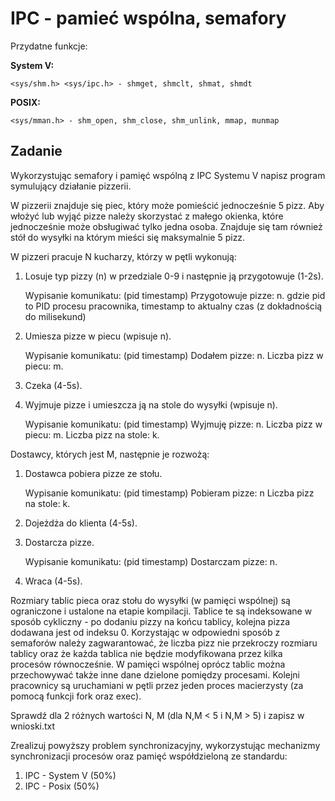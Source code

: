 # IPC - pamieć wspólna, semafory
Przydatne funkcje:

**System V:**
```
<sys/shm.h> <sys/ipc.h> - shmget, shmclt, shmat, shmdt
```
**POSIX:**
```
<sys/mman.h> - shm_open, shm_close, shm_unlink, mmap, munmap
```
## Zadanie
Wykorzystując semafory i pamięć wspólną z IPC Systemu V napisz program symulujący działanie pizzerii.

W pizzerii znajduje się piec, który może pomieścić jednocześnie 5 pizz. Aby włożyć lub wyjąć pizze należy skorzystać z małego okienka, które jednocześnie może obsługiwać tylko jedna osoba. Znajduje się tam również stół do wysyłki na którym mieści się maksymalnie 5 pizz.

W pizzeri pracuje N kucharzy, którzy w pętli wykonują:
1) Losuje typ pizzy (n) w przedziale 0-9 i następnie ją przygotowuje (1-2s).

   Wypisanie komunikatu: (pid timestamp) Przygotowuje pizze: n.
   gdzie pid to PID procesu pracownika, timestamp to aktualny czas (z dokładnością do milisekund)
2) Umiesza pizze w piecu (wpisuje n).

   Wypisanie komunikatu: (pid timestamp) Dodałem pizze: n. Liczba pizz w piecu: m.
3) Czeka (4-5s).
4) Wyjmuje pizze i umieszcza ją na stole do wysyłki (wpisuje n).
  
   Wypisanie komunikatu: (pid timestamp) Wyjmuję pizze: n. Liczba pizz w piecu: m. Liczba pizz na stole: k.

Dostawcy, których jest M, następnie je rozwożą:

1) Dostawca pobiera pizze ze stołu.

   Wypisanie komunikatu: (pid timestamp) Pobieram pizze: n Liczba pizz na stole: k.

2) Dojeżdża do klienta (4-5s).

3) Dostarcza pizze.

   Wypisanie komunikatu: (pid timestamp) Dostarczam pizze: n.

4) Wraca (4-5s).

Rozmiary tablic pieca oraz stołu do wysyłki (w pamięci wspólnej) są ograniczone i ustalone na etapie kompilacji. Tablice te są indeksowane w sposób cykliczny - po dodaniu pizzy na końcu tablicy, kolejna pizza dodawana jest od indeksu 0. Korzystając w odpowiedni sposób z semaforów należy zagwarantować, że liczba pizz nie przekroczy rozmiaru tablicy oraz że każda tablica nie będzie modyfikowana przez kilka procesów równocześnie. W pamięci wspólnej oprócz tablic można przechowywać także inne dane dzielone pomiędzy procesami. Kolejni pracownicy są uruchamiani w pętli przez jeden proces macierzysty (za pomocą funkcji fork oraz exec).

Sprawdź dla 2 różnych wartości N, M (dla N,M < 5 i N,M > 5) i zapisz w wnioski.txt

Zrealizuj powyższy problem synchronizacyjny, wykorzystując mechanizmy synchronizacji procesów oraz pamięć współdzieloną ze standardu:
1. IPC - System V (50%)
2. IPC - Posix (50%)